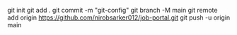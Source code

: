 
git init
git add .
git commit -m "git-config"
git branch -M main
git remote add origin https://github.com/nirobsarker012/job-portal.git
git push -u origin main
